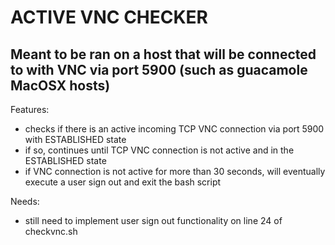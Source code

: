 # ACTIVE VNC CHECKER

## Meant to be ran on a host that will be connected to with VNC via port 5900 (such as guacamole MacOSX hosts)

Features:

- checks if there is an active incoming TCP VNC connection via port 5900 with ESTABLISHED state
- if so, continues until TCP VNC connection is not active and in the ESTABLISHED state
- if VNC connection is not active for more than 30 seconds, will eventually execute a user sign out and exit the bash script

Needs:

- still need to implement user sign out functionality on line 24 of checkvnc.sh